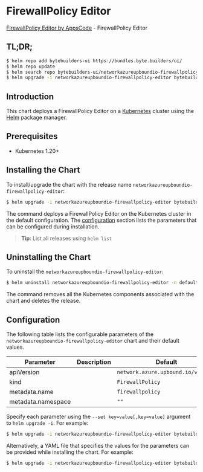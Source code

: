 # FirewallPolicy Editor

[FirewallPolicy Editor by AppsCode](https://byte.builders) - FirewallPolicy Editor

## TL;DR;

```bash
$ helm repo add bytebuilders-ui https://bundles.byte.builders/ui/
$ helm repo update
$ helm search repo bytebuilders-ui/networkazureupboundio-firewallpolicy-editor --version=v0.4.18
$ helm upgrade -i networkazureupboundio-firewallpolicy-editor bytebuilders-ui/networkazureupboundio-firewallpolicy-editor -n default --create-namespace --version=v0.4.18
```

## Introduction

This chart deploys a FirewallPolicy Editor on a [Kubernetes](http://kubernetes.io) cluster using the [Helm](https://helm.sh) package manager.

## Prerequisites

- Kubernetes 1.20+

## Installing the Chart

To install/upgrade the chart with the release name `networkazureupboundio-firewallpolicy-editor`:

```bash
$ helm upgrade -i networkazureupboundio-firewallpolicy-editor bytebuilders-ui/networkazureupboundio-firewallpolicy-editor -n default --create-namespace --version=v0.4.18
```

The command deploys a FirewallPolicy Editor on the Kubernetes cluster in the default configuration. The [configuration](#configuration) section lists the parameters that can be configured during installation.

> **Tip**: List all releases using `helm list`

## Uninstalling the Chart

To uninstall the `networkazureupboundio-firewallpolicy-editor`:

```bash
$ helm uninstall networkazureupboundio-firewallpolicy-editor -n default
```

The command removes all the Kubernetes components associated with the chart and deletes the release.

## Configuration

The following table lists the configurable parameters of the `networkazureupboundio-firewallpolicy-editor` chart and their default values.

|     Parameter      | Description |                    Default                    |
|--------------------|-------------|-----------------------------------------------|
| apiVersion         |             | <code>network.azure.upbound.io/v1beta1</code> |
| kind               |             | <code>FirewallPolicy</code>                   |
| metadata.name      |             | <code>firewallpolicy</code>                   |
| metadata.namespace |             | <code>""</code>                               |


Specify each parameter using the `--set key=value[,key=value]` argument to `helm upgrade -i`. For example:

```bash
$ helm upgrade -i networkazureupboundio-firewallpolicy-editor bytebuilders-ui/networkazureupboundio-firewallpolicy-editor -n default --create-namespace --version=v0.4.18 --set apiVersion=network.azure.upbound.io/v1beta1
```

Alternatively, a YAML file that specifies the values for the parameters can be provided while
installing the chart. For example:

```bash
$ helm upgrade -i networkazureupboundio-firewallpolicy-editor bytebuilders-ui/networkazureupboundio-firewallpolicy-editor -n default --create-namespace --version=v0.4.18 --values values.yaml
```
